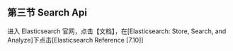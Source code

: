 ## 第三节 Search Api

进入 Elasticsearch 官网，点击【文档】，在[Elasticsearch: Store, Search, and Analyze]下点击[Elasticsearch Reference [7.10]]
